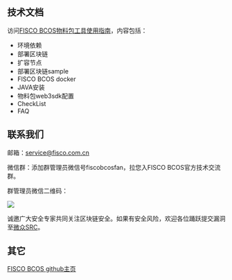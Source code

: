 ## 技术文档

访问[FISCO BCOS物料包工具使用指南](https://fisco-bcos-documentation.readthedocs.io/zh_CN/latest/docs/tools/index.html)，内容包括：

- 环境依赖
- 部署区块链
- 扩容节点
- 部署区块链sample
- FISCO BCOS docker
- JAVA安装
- 物料包web3sdk配置
- CheckList
- FAQ

## 联系我们

邮箱：service@fisco.com.cn

微信群：添加群管理员微信号fiscobcosfan，拉您入FISCO BCOS官方技术交流群。

群管理员微信二维码：

![](https://github.com/FISCO-BCOS/web3sdk/raw/master/doc/FISCO-BCOS.jpeg)


诚邀广大安全专家共同关注区块链安全。如果有安全风险，欢迎各位踊跃提交漏洞至[微众SRC](https://security.webank.com)。

## 其它

[FISCO BCOS github主页](https://github.com/FISCO-BCOS/)

